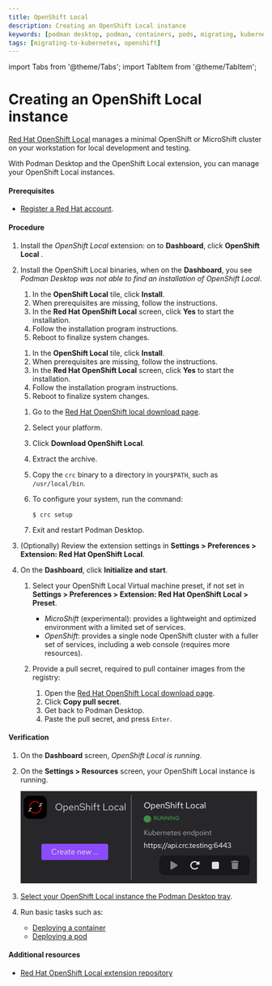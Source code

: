 ```yaml
---
title: OpenShift Local
description: Creating an OpenShift Local instance
keywords: [podman desktop, podman, containers, pods, migrating, kubernetes, openshift]
tags: [migrating-to-kubernetes, openshift]
---
```


import Tabs from '@theme/Tabs';
import TabItem from '@theme/TabItem';

# Creating an OpenShift Local instance

[Red Hat OpenShift Local](https://developers.redhat.com/products/openshift-local/overview) manages a minimal OpenShift or MicroShift cluster on your workstation for local development and testing.

With Podman Desktop and the OpenShift Local extension, you can manage your OpenShift Local instances.

#### Prerequisites

- [Register a Red Hat account](https://developers.redhat.com/register).

#### Procedure

1. Install the _OpenShift Local_ extension: on to **Dashboard**, click **OpenShift Local <Icon icon="fa-solid fa-download" size="lg" />**.
1. Install the OpenShift Local binaries, when on the **Dashboard**, you see _Podman Desktop was not able to find an installation of OpenShift Local_.

   <Tabs groupId="operating-systems">
   <TabItem value="win" label="Windows">

   1. In the **OpenShift Local** tile, click **<Icon icon="fa-solid fa-rocket" size="lg" /> Install**.
   1. When prerequisites are missing, follow the instructions.
   1. In the **Red Hat OpenShift Local** screen, click **Yes** to start the installation.
   1. Follow the installation program instructions.
   1. Reboot to finalize system changes.

   </TabItem>
   <TabItem value="mac" label="macOS">

   1. In the **OpenShift Local** tile, click **<Icon icon="fa-solid fa-rocket" size="lg" /> Install**.
   1. When prerequisites are missing, follow the instructions.
   1. In the **Red Hat OpenShift Local** screen, click **Yes** to start the installation.
   1. Follow the installation program instructions.
   1. Reboot to finalize system changes.

   </TabItem>
   <TabItem value="linux" label="Linux">

   1. Go to the [Red Hat OpenShift local download page](https://console.redhat.com/openshift/create/local).
   1. Select your platform.
   1. Click **Download OpenShift Local**.
   1. Extract the archive.
   1. Copy the `crc` binary to a directory in your`$PATH`, such as `/usr/local/bin`.
   1. To configure your system, run the command:

      ```shell-session
      $ crc setup
      ```

   1. Exit and restart Podman Desktop.

   </TabItem>
   </Tabs>

1. (Optionally) Review the extension settings in **<Icon icon="fa-solid fa-cog" size="lg" /> Settings > Preferences > Extension: Red Hat OpenShift Local**.
1. On the **Dashboard**, click **Initialize and start**.

   1. Select your OpenShift Local Virtual machine preset, if not set in **<Icon icon="fa-solid fa-cog" size="lg" /> Settings > Preferences > Extension: Red Hat OpenShift Local > Preset**.
      - _MicroShift_ (experimental): provides a lightweight and optimized environment with a limited set of services.
      - _OpenShift_: provides a single node OpenShift cluster with a fuller set of services, including a web console (requires more resources).
   2. Provide a pull secret, required to pull container images from the registry:

      1. Open the [Red Hat OpenShift Local download page](https://cloud.redhat.com/openshift/create/local).
      1. Click **Copy pull secret**.
      1. Get back to Podman Desktop.
      1. Paste the pull secret, and press `Enter`.

#### Verification

1. On the **Dashboard** screen, _OpenShift Local is running_.
1. On the **<Icon icon="fa-solid fa-cog" size="lg" />Settings > Resources** screen, your OpenShift Local instance is running.

   ![Developer Sandbox is running](img/resources-openshift-local-running.png)

1. [Select your OpenShift Local instance the Podman Desktop tray](/docs/kubernetes/viewing-and-selecting-current-kubernetes-context).
1. Run basic tasks such as:
   - [Deploying a container](/docs/kubernetes/deploying-a-pod-to-kubernetes)
   - [Deploying a pod](/docs/kubernetes/deploying-a-pod-to-kubernetes)

#### Additional resources

- [Red Hat OpenShift Local extension repository](https://github.com/crc-org/crc-extension)
